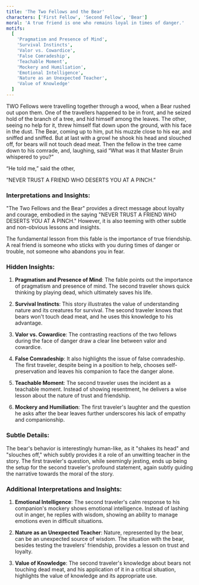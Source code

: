 ```yaml
---
title: 'The Two Fellows and the Bear'
characters: ['First Fellow', 'Second Fellow', 'Bear']
moral: 'A true friend is one who remains loyal in times of danger.'
motifs:
  [
    'Pragmatism and Presence of Mind',
    'Survival Instincts',
    'Valor vs. Cowardice',
    'False Comradeship',
    'Teachable Moment',
    'Mockery and Humiliation',
    'Emotional Intelligence',
    'Nature as an Unexpected Teacher',
    'Value of Knowledge'
  ]
---
```


TWO Fellows were travelling together through a wood, when a Bear rushed out upon them. One of the travellers happened to be in front, and he seized hold of the branch of a tree, and hid himself among the leaves. The other, seeing no help for it, threw himself flat down upon the ground, with his face in the dust. The Bear, coming up to him, put his muzzle close to his ear, and sniffed and sniffed. But at last with a growl he shook his head and slouched off, for bears will not touch dead meat. Then the fellow in the tree came down to his comrade, and, laughing, said “What was it that Master Bruin whispered to you?”

“He told me,” said the other,

“NEVER TRUST A FRIEND WHO DESERTS YOU AT A PINCH.”

### Interpretations and Insights:

"The Two Fellows and the Bear" provides a direct message about loyalty and courage, embodied in the saying "NEVER TRUST A FRIEND WHO DESERTS YOU AT A PINCH." However, it is also teeming with other subtle and non-obvious lessons and insights.

The fundamental lesson from this fable is the importance of true friendship. A real friend is someone who sticks with you during times of danger or trouble, not someone who abandons you in fear.

### Hidden Insights:

1. **Pragmatism and Presence of Mind**: The fable points out the importance of pragmatism and presence of mind. The second traveler shows quick thinking by playing dead, which ultimately saves his life.

2. **Survival Instincts**: This story illustrates the value of understanding nature and its creatures for survival. The second traveler knows that bears won't touch dead meat, and he uses this knowledge to his advantage.

3. **Valor vs. Cowardice**: The contrasting reactions of the two fellows during the face of danger draw a clear line between valor and cowardice.

4. **False Comradeship**: It also highlights the issue of false comradeship. The first traveler, despite being in a position to help, chooses self-preservation and leaves his companion to face the danger alone.

5. **Teachable Moment**: The second traveler uses the incident as a teachable moment. Instead of showing resentment, he delivers a wise lesson about the nature of trust and friendship.

6. **Mockery and Humiliation**: The first traveler's laughter and the question he asks after the bear leaves further underscores his lack of empathy and companionship.

### Subtle Details:

The bear's behavior is interestingly human-like, as it "shakes its head" and "slouches off," which subtly provides it a role of an unwitting teacher in the story. The first traveler's question, while seemingly jesting, ends up being the setup for the second traveler's profound statement, again subtly guiding the narrative towards the moral of the story.

### Additional Interpretations and Insights:

1. **Emotional Intelligence**: The second traveler's calm response to his companion's mockery shows emotional intelligence. Instead of lashing out in anger, he replies with wisdom, showing an ability to manage emotions even in difficult situations.

2. **Nature as an Unexpected Teacher**: Nature, represented by the bear, can be an unexpected source of wisdom. The situation with the bear, besides testing the travelers' friendship, provides a lesson on trust and loyalty.

3. **Value of Knowledge**: The second traveler's knowledge about bears not touching dead meat, and his application of it in a critical situation, highlights the value of knowledge and its appropriate use.
